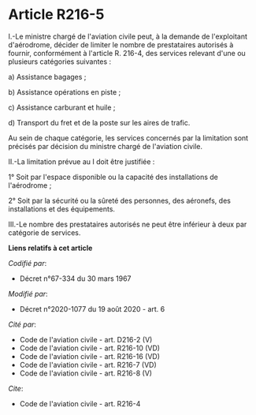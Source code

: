 # Article R216-5

I.-Le ministre chargé de l'aviation civile peut, à la demande de l'exploitant d'aérodrome, décider de limiter le nombre de
prestataires autorisés à fournir, conformément à l'article R. 216-4, des services relevant d'une ou plusieurs catégories
suivantes :

a) Assistance bagages ;

b) Assistance opérations en piste ;

c) Assistance carburant et huile ;

d) Transport du fret et de la poste sur les aires de trafic.

Au sein de chaque catégorie, les services concernés par la limitation sont précisés par décision du ministre chargé de
l'aviation civile.

II.-La limitation prévue au I doit être justifiée :

1° Soit par l'espace disponible ou la capacité des installations de l'aérodrome ;

2° Soit par la sécurité ou la sûreté des personnes, des aéronefs, des installations et des équipements.

III.-Le nombre des prestataires autorisés ne peut être inférieur à deux par catégorie de services.

**Liens relatifs à cet article**

_Codifié par_:

  - Décret n°67-334 du 30 mars 1967

_Modifié par_:

  - Décret n°2020-1077 du 19 août 2020 - art. 6

_Cité par_:

  - Code de l'aviation civile - art. D216-2 (V)
  - Code de l'aviation civile - art. R216-10 (VD)
  - Code de l'aviation civile - art. R216-16 (VD)
  - Code de l'aviation civile - art. R216-7 (VD)
  - Code de l'aviation civile - art. R216-8 (V)

_Cite_:

  - Code de l'aviation civile - art. R216-4
